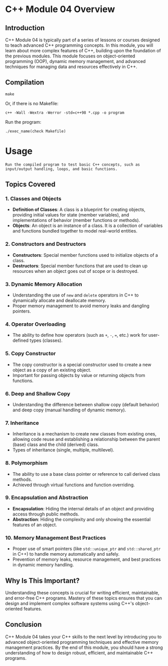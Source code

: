 # C++ Module 04 Overview

## Introduction

C++ Module 04 is typically part of a series of lessons or courses designed to teach advanced C++ programming concepts. In this module, you will learn about more complex features of C++, building upon the foundation of the previous modules. This module focuses on object-oriented programming (OOP), dynamic memory management, and advanced techniques for managing data and resources effectively in C++.

## Compilation

```
make
```
Or, if there is no Makefile:
```
c++ -Wall -Wextra -Werror -std=c++98 *.cpp -o program
```
Run the program:
```
./exec_name(check Makefile)

```
# Usage
```
Run the compiled program to test basic C++ concepts, such as input/output handling, loops, and basic functions.
```

## Topics Covered

### 1. **Classes and Objects**
   - **Definition of Classes**: A class is a blueprint for creating objects, providing initial values for state (member variables), and implementations of behavior (member functions or methods).
   - **Objects**: An object is an instance of a class. It is a collection of variables and functions bundled together to model real-world entities.

### 2. **Constructors and Destructors**
   - **Constructors**: Special member functions used to initialize objects of a class.
   - **Destructors**: Special member functions that are used to clean up resources when an object goes out of scope or is destroyed.

### 3. **Dynamic Memory Allocation**
   - Understanding the use of `new` and `delete` operators in C++ to dynamically allocate and deallocate memory.
   - Proper memory management to avoid memory leaks and dangling pointers.

### 4. **Operator Overloading**
   - The ability to define how operators (such as `+`, `-`, `=`, etc.) work for user-defined types (classes).

### 5. **Copy Constructor**
   - The copy constructor is a special constructor used to create a new object as a copy of an existing object.
   - Important for passing objects by value or returning objects from functions.

### 6. **Deep and Shallow Copy**
   - Understanding the difference between shallow copy (default behavior) and deep copy (manual handling of dynamic memory).

### 7. **Inheritance**
   - Inheritance is a mechanism to create new classes from existing ones, allowing code reuse and establishing a relationship between the parent (base) class and the child (derived) class.
   - Types of inheritance (single, multiple, multilevel).

### 8. **Polymorphism**
   - The ability to use a base class pointer or reference to call derived class methods.
   - Achieved through virtual functions and function overriding.

### 9. **Encapsulation and Abstraction**
   - **Encapsulation**: Hiding the internal details of an object and providing access through public methods.
   - **Abstraction**: Hiding the complexity and only showing the essential features of an object.

### 10. **Memory Management Best Practices**
   - Proper use of smart pointers (like `std::unique_ptr` and `std::shared_ptr` in C++) to handle memory automatically and safely.
   - Prevention of memory leaks, resource management, and best practices in dynamic memory handling.

## Why Is This Important?

Understanding these concepts is crucial for writing efficient, maintainable, and error-free C++ programs. Mastery of these topics ensures that you can design and implement complex software systems using C++'s object-oriented features.

## Conclusion

C++ Module 04 takes your C++ skills to the next level by introducing you to advanced object-oriented programming techniques and effective memory management practices. By the end of this module, you should have a strong understanding of how to design robust, efficient, and maintainable C++ programs.
